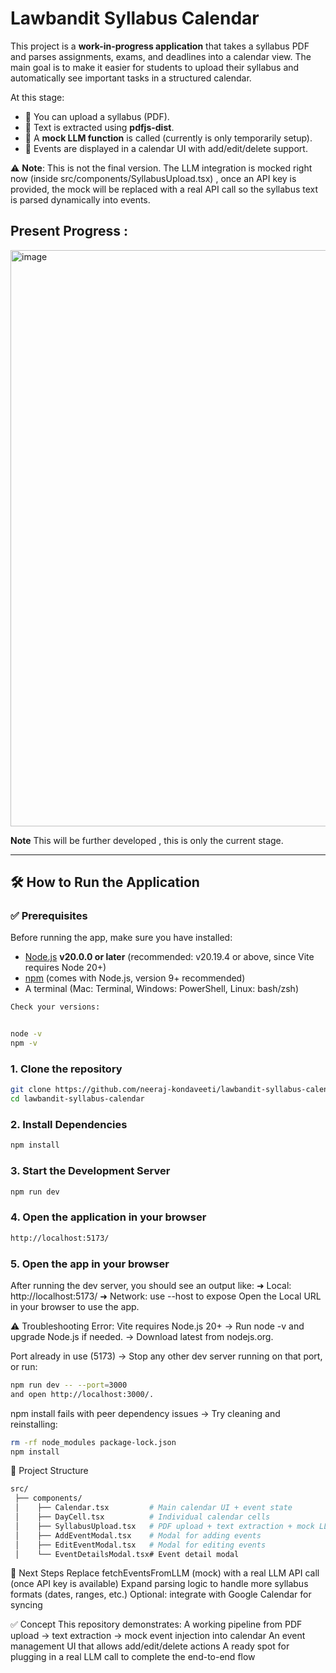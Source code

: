 # Lawbandit Syllabus Calendar  

This project is a **work-in-progress application** that takes a syllabus PDF and parses assignments, exams, and deadlines into a calendar view. The main goal is to make it easier for students to upload their syllabus and automatically see important tasks in a structured calendar.  

At this stage:  
- 📂 You can upload a syllabus (PDF).  
- 🧾 Text is extracted using **pdfjs-dist**.  
- 🤖 A **mock LLM function** is called (currently is only temporarily setup).  
- 📅 Events are displayed in a calendar UI with add/edit/delete support.  

⚠️ **Note**: This is not the final version. The LLM integration is mocked right now (inside src/components/SyllabusUpload.tsx) , once an API key is provided, the mock will be replaced with a real API call so the syllabus text is parsed dynamically into events.  

## Present Progress :
<img width="1462" height="922" alt="image" src="https://github.com/user-attachments/assets/84e70d9a-4ee6-49b5-bec5-677a1a2075f7" />

**Note** This will be further developed , this is only the current stage.


---

## 🛠️ How to Run the Application  

### ✅ Prerequisites  
Before running the app, make sure you have installed:  
- [Node.js](https://nodejs.org/) **v20.0.0 or later** (recommended: v20.19.4 or above, since Vite requires Node 20+)  
- [npm](https://www.npmjs.com/) (comes with Node.js, version 9+ recommended)  
- A terminal (Mac: Terminal, Windows: PowerShell, Linux: bash/zsh)  

```bash
Check your versions:  


node -v
npm -v

```

### 1. Clone the repository  
```bash
git clone https://github.com/neeraj-kondaveeti/lawbandit-syllabus-calendar.git
cd lawbandit-syllabus-calendar
```

### 2. Install Dependencies 
```bash
npm install
```

### 3. Start the Development Server 
```bash
npm run dev
```

### 4. Open the application in your browser 
```bash
http://localhost:5173/
```

### 5. Open the app in your browser
After running the dev server, you should see an output like:
  ➜  Local:   http://localhost:5173/
  ➜  Network: use --host to expose
Open the Local URL in your browser to use the app.


⚠️ Troubleshooting
Error: Vite requires Node.js 20+
→ Run node -v and upgrade Node.js if needed.
→ Download latest from nodejs.org.


Port already in use (5173)
→ Stop any other dev server running on that port, or run:
```bash
npm run dev -- --port=3000
and open http://localhost:3000/.
```

npm install fails with peer dependency issues
→ Try cleaning and reinstalling:
```bash
rm -rf node_modules package-lock.json
npm install
```

📂 Project Structure
```bash
src/
 ├── components/
 │    ├── Calendar.tsx         # Main calendar UI + event state
 │    ├── DayCell.tsx          # Individual calendar cells
 │    ├── SyllabusUpload.tsx   # PDF upload + text extraction + mock LLM call
 │    ├── AddEventModal.tsx    # Modal for adding events
 │    ├── EditEventModal.tsx   # Modal for editing events
 │    └── EventDetailsModal.tsx# Event detail modal
```

🔮 Next Steps
Replace fetchEventsFromLLM (mock) with a real LLM API call (once API key is available)
Expand parsing logic to handle more syllabus formats (dates, ranges, etc.)
Optional: integrate with Google Calendar for syncing


✅ Concept 
This repository demonstrates:
A working pipeline from PDF upload → text extraction → mock event injection into calendar
An event management UI that allows add/edit/delete actions
A ready spot for plugging in a real LLM call to complete the end-to-end flow





